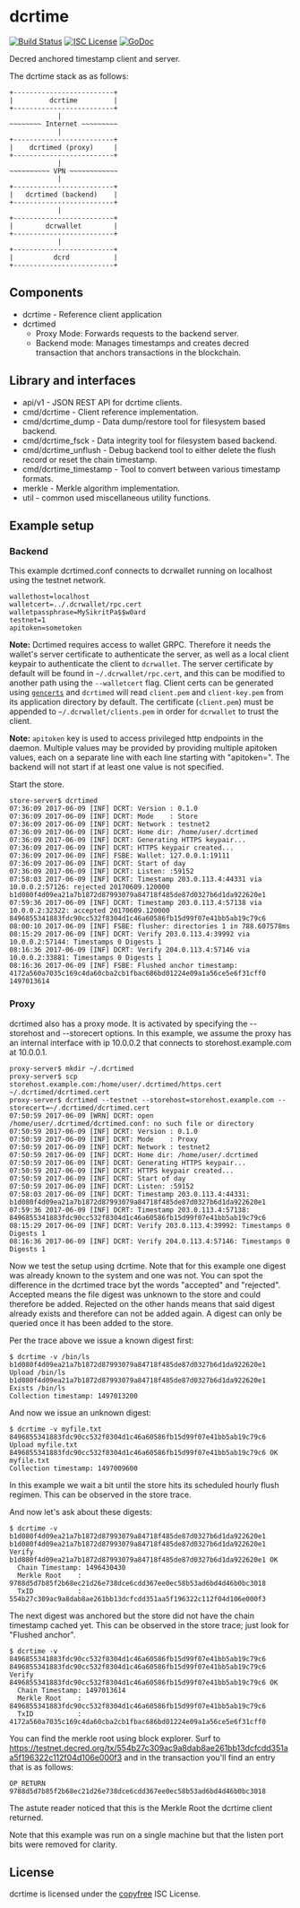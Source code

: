 dcrtime
=======

[![Build Status](https://github.com/decred/dcrtime/workflows/Build%20and%20Test/badge.svg)](https://github.com/decred/dcrtime/actions)
[![ISC License](https://img.shields.io/badge/license-ISC-blue.svg)](http://copyfree.org)
[![GoDoc](https://img.shields.io/badge/godoc-reference-blue.svg)](https://godoc.org/github.com/decred/dcrtime)

Decred anchored timestamp client and server.

The dcrtime stack as as follows:

```
+-------------------------+
|         dcrtime         |
+-------------------------+
            |
~~~~~~~~ Internet ~~~~~~~~~
            |
+-------------------------+
|    dcrtimed (proxy)     |
+-------------------------+
            |
~~~~~~~~~~ VPN ~~~~~~~~~~~~
            |
+-------------------------+
|   dcrtimed (backend)    |
+-------------------------+
            |
+-------------------------+
|        dcrwallet        |
+-------------------------+
            |
+-------------------------+
|          dcrd           |
+-------------------------+
```

## Components
* dcrtime - Reference client application
* dcrtimed
	- Proxy Mode: Forwards requests to the backend server.
	- Backend mode: Manages timestamps and creates decred transaction that anchors transactions in the blockchain.

## Library and interfaces
* api/v1 - JSON REST API for dcrtime clients.
* cmd/dcrtime - Client reference implementation.
* cmd/dcrtime_dump - Data dump/restore tool for filesystem based backend.
* cmd/dcrtime_fsck - Data integrity tool for filesystem based backend.
* cmd/dcrtime_unflush - Debug backend tool to either delete the flush record or reset the chain timestamp.
* cmd/dcrtime_timestamp - Tool to convert between various timestamp formats.
* merkle -  Merkle algorithm implementation.
* util - common used miscellaneous utility functions.

## Example setup

### Backend

This example dcrtimed.conf connects to dcrwallet running on localhost using the testnet network.

```
wallethost=localhost
walletcert=../.dcrwallet/rpc.cert
walletpassphrase=MySikritPa$$w0ard
testnet=1
apitoken=sometoken

```

**Note:** Dcrtimed requires access to wallet GRPC. Therefore it needs the wallet's
server certificate to authenticate the server, as well as a local client keypair
to authenticate the client to `dcrwallet`.  The server certificate by default
will be found in `~/.dcrwallet/rpc.cert`, and this can be modified to another
path using the `--walletcert` flag.  Client certs can be generated using
[`gencerts`](https://github.com/decred/dcrd/blob/master/cmd/gencerts/) and
`dcrtimed` will read `client.pem` and `client-key.pem` from its application
directory by default.  The certificate (`client.pem`) must be appended to
`~/.dcrwallet/clients.pem` in order for `dcrwallet` to trust the client.

**Note:** `apitoken` key is used to access privileged http endpoints in the daemon.
Multiple values may be provided by providing multiple apitoken values, each on
a separate line with each line starting with "apitoken=".
The backend will not start if at least one value is not specified.

Start the store.
```
store-server$ dcrtimed
07:36:09 2017-06-09 [INF] DCRT: Version : 0.1.0
07:36:09 2017-06-09 [INF] DCRT: Mode    : Store
07:36:09 2017-06-09 [INF] DCRT: Network : testnet2
07:36:09 2017-06-09 [INF] DCRT: Home dir: /home/user/.dcrtimed
07:36:09 2017-06-09 [INF] DCRT: Generating HTTPS keypair...
07:36:09 2017-06-09 [INF] DCRT: HTTPS keypair created...
07:36:09 2017-06-09 [INF] FSBE: Wallet: 127.0.0.1:19111
07:36:09 2017-06-09 [INF] DCRT: Start of day
07:36:09 2017-06-09 [INF] DCRT: Listen: :59152
07:58:03 2017-06-09 [INF] DCRT: Timestamp 203.0.113.4:44331 via 10.0.0.2:57126: rejected 20170609.120000 b1d080f4d09ea21a7b1872d87993079a84718f485de87d0327b6d1da922620e1
07:59:36 2017-06-09 [INF] DCRT: Timestamp 203.0.113.4:57138 via 10.0.0.2:32322: accepted 20170609.120000 8496855341883fdc90cc532f8304d1c46a60586fb15d99f07e41bb5ab19c79c6
08:00:10 2017-06-09 [INF] FSBE: flusher: directories 1 in 788.607578ms
08:15:29 2017-06-09 [INF] DCRT: Verify 203.0.113.4:39992 via 10.0.0.2:57144: Timestamps 0 Digests 1
08:16:36 2017-06-09 [INF] DCRT: Verify 204.0.113.4:57146 via 10.0.0.2:33881: Timestamps 0 Digests 1
08:16:36 2017-06-09 [INF] FSBE: Flushed anchor timestamp: 4172a560a7035c169c4da60cba2cb1fbac686bd01224e09a1a56ce5e6f31cff0 1497013614
```

### Proxy

dcrtimed also has a proxy mode.  It is activated by specifying the --storehost and --storecert options.
In this example, we assume the proxy has an internal interface with ip 10.0.0.2 that connects to storehost.example.com at 10.0.0.1.

```
proxy-server$ mkdir ~/.dcrtimed
proxy-server$ scp storehost.example.com:/home/user/.dcrtimed/https.cert ~/.dcrtimed/dcrtimed.cert
proxy-server$ dcrtimed --testnet --storehost=storehost.example.com --storecert=~/.dcrtimed/dcrtimed.cert
07:50:59 2017-06-09 [WRN] DCRT: open /home/user/.dcrtimed/dcrtimed.conf: no such file or directory
07:50:59 2017-06-09 [INF] DCRT: Version : 0.1.0
07:50:59 2017-06-09 [INF] DCRT: Mode    : Proxy
07:50:59 2017-06-09 [INF] DCRT: Network : testnet2
07:50:59 2017-06-09 [INF] DCRT: Home dir: /home/user/.dcrtimed
07:50:59 2017-06-09 [INF] DCRT: Generating HTTPS keypair...
07:50:59 2017-06-09 [INF] DCRT: HTTPS keypair created...
07:50:59 2017-06-09 [INF] DCRT: Start of day
07:50:59 2017-06-09 [INF] DCRT: Listen: :59152
07:58:03 2017-06-09 [INF] DCRT: Timestamp 203.0.113.4:44331: b1d080f4d09ea21a7b1872d87993079a84718f485de87d0327b6d1da922620e1
07:59:36 2017-06-09 [INF] DCRT: Timestamp 203.0.113.4:57138: 8496855341883fdc90cc532f8304d1c46a60586fb15d99f07e41bb5ab19c79c6
08:15:29 2017-06-09 [INF] DCRT: Verify 203.0.113.4:39992: Timestamps 0 Digests 1
08:16:36 2017-06-09 [INF] DCRT: Verify 204.0.113.4:57146: Timestamps 0 Digests 1
```

Now we test the setup using dcrtime.  Note that for this example one digest was already known to the system and one was not.  You can spot the difference in the dcrtimed trace byt the words "accepted" and "rejected".  Accepted means the file digest was unknown to the store and could therefore be added.  Rejected on the other hands means that said digest already exists and therefore can not be added again.  A digest can only be queried once it has been added to the store.

Per the trace above we issue a known digest first:
```
$ dcrtime -v /bin/ls
b1d080f4d09ea21a7b1872d87993079a84718f485de87d0327b6d1da922620e1 Upload /bin/ls
b1d080f4d09ea21a7b1872d87993079a84718f485de87d0327b6d1da922620e1 Exists /bin/ls
Collection timestamp: 1497013200
```

And now we issue an unknown digest:
```
$ dcrtime -v myfile.txt
8496855341883fdc90cc532f8304d1c46a60586fb15d99f07e41bb5ab19c79c6 Upload myfile.txt
8496855341883fdc90cc532f8304d1c46a60586fb15d99f07e41bb5ab19c79c6 OK     myfile.txt
Collection timestamp: 1497009600
```

In this example we wait a bit until the store hits its scheduled hourly flush regimen.  This can be observed in the store trace.

And now let's ask about these digests:
```
$ dcrtime -v b1d080f4d09ea21a7b1872d87993079a84718f485de87d0327b6d1da922620e1
b1d080f4d09ea21a7b1872d87993079a84718f485de87d0327b6d1da922620e1 Verify
b1d080f4d09ea21a7b1872d87993079a84718f485de87d0327b6d1da922620e1 OK
  Chain Timestamp: 1496430430
  Merkle Root    : 9788d5d7b85f2b68ec21d26e738dce6cdd367ee0ec58b53ad6bd4d46b0bc3018
  TxID           : 554b27c309ac9a8dab8ae261bb13dcfcdd351aa5f196322c112f04d106e000f3
```

The next digest was anchored but the store did not have the chain timestamp cached yet.  This can be observed in the store trace; just look for "Flushed anchor".
```
$ dcrtime -v 8496855341883fdc90cc532f8304d1c46a60586fb15d99f07e41bb5ab19c79c6
8496855341883fdc90cc532f8304d1c46a60586fb15d99f07e41bb5ab19c79c6 Verify
8496855341883fdc90cc532f8304d1c46a60586fb15d99f07e41bb5ab19c79c6 OK
  Chain Timestamp: 1497013614
  Merkle Root    : 8496855341883fdc90cc532f8304d1c46a60586fb15d99f07e41bb5ab19c79c6
  TxID           : 4172a560a7035c169c4da60cba2cb1fbac686bd01224e09a1a56ce5e6f31cff0
```

You can find the merkle root using block explorer.  Surf to https://testnet.decred.org/tx/554b27c309ac9a8dab8ae261bb13dcfcdd351aa5f196322c112f04d106e000f3 and in the transaction you'll find an entry that is as follows:
```
OP_RETURN 9788d5d7b85f2b68ec21d26e738dce6cdd367ee0ec58b53ad6bd4d46b0bc3018
```
The astute reader noticed that this is the Merkle Root the dcrtime client returned.

Note that this example was run on a single machine but that the listen port bits were removed for clarity.

## License

dcrtime is licensed under the [copyfree](http://copyfree.org) ISC License.

